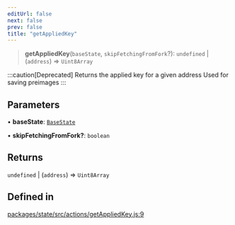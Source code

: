 ```yaml
---
editUrl: false
next: false
prev: false
title: "getAppliedKey"
---
```


> **getAppliedKey**(`baseState`, `skipFetchingFromFork`?): `undefined` \| (`address`) => `Uint8Array`

:::caution[Deprecated]
Returns the applied key for a given address
Used for saving preimages
:::

## Parameters

• **baseState**: [`BaseState`](/reference/tevm/state/type-aliases/basestate/)

• **skipFetchingFromFork?**: `boolean`

## Returns

`undefined` \| (`address`) => `Uint8Array`

## Defined in

[packages/state/src/actions/getAppliedKey.js:9](https://github.com/qbzzt/tevm-monorepo/blob/main/packages/state/src/actions/getAppliedKey.js#L9)
